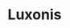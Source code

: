 ---
blog: https://discuss.luxonis.com/blog
git: https://github.com/luxonis
linkedin: https://linkedin.com/company/luxonis
logohandle: luxonis
sort: luxonis
title: Luxonis
twitter: https://x.com/luxonis
website: https://www.luxonis.com/
youtube: https://youtube.com/c/Luxonis
---